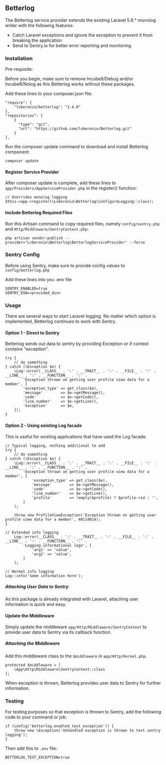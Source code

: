 ## Betterlog

The Betterlog service provider extends the existing Laravel 5.8.* monolog writer with the following features:

* Catch Laravel exceptions and ignore the exception to prevent it from breaking the application
* Send to Sentry.io for better error reporting and monitoring

### Installation

Pre-requisite:

Before you begin, make sure to remove Incube8/Debug and/or Incube8/Nolog as this Betterlog works without these packages.

Add these lines to your composer.json file:

```
"require": {
    "lvberonio/betterlog": "1.4.0"
},
"repositories": [
    {
      "type": "git",
      "url": "https://github.com/lvberonio/Betterlog.git"
    }
],
```

Run the composer update command to download and install Betterlog component:

```
composer update
```

#### Register Service Provider

After composer update is complete, add these lines to `app/Providers/AppServiceProvider.php` in the register() function:

```
// Overrides monolog logging
$this->app->register(\Lvberonio\Betterlog\ConfigureLogging::class);
```

#### Include Betterlog Required Files

Run this Artisan command to copy required files, namely `config/sentry.php` and `Http/Middleware/SentryContext.php`:

```
php artisan vendor:publish --provider="Lvberonio\Betterlog\BetterlogServiceProvider" --force
```

### Sentry Config

Before using Sentry, make sure to provide config values to `config/betterlog.php`

Add these lines into you .env file

```
SENTRY_ENABLED=true
SENTRY_DSN=<provided_dsn>
```

### Usage

There are several ways to start Laravel logging.
No matter which option is implemented, Betterlog continues to work with Sentry.

#### Option 1 - Direct to Sentry

Betterlog sends out data to sentry by providing Exception or if context contains "exception".

```
try {
    // do something
} catch (\Exception $e) {
    \Log::error(__CLASS__ . ':' . __TRAIT__ . ':' . __FILE__ . ':' . __LINE__ . ':' . __FUNCTION__ . ':' .
        'Exception thrown on getting user profile view data for a member', [
        'exception_type' => get_class($e),
        'message'        => $e->getMessage(),
        'code'           => $e->getCode(),
        'line_number'    => $e->getLine(),
        'exception'      => $e,
    ]);
}    
```

#### Option 2 - Using existing Log facade

This is useful for existing applications that have used the Log facade.

```
// Typical logging, nothing additional to add
try {
    // do something
} catch (\Exception $e) {
    \Log::error(__CLASS__ . ':' . __TRAIT__ . ':' . __FILE__ . ':' . __LINE__ . ':' . __FUNCTION__ . ':' .
        'Exception thrown on getting user profile view data for a member', [
            'exception_type' => get_class($e),
            'message'        => $e->getMessage(),
            'code'           => $e->getCode(),
            'line_number'    => $e->getLine(),
            'profile'        => !empty($profile) ? $profile->id : '',
        ]
    );
    
    throw new ProfileViewException('Exception thrown on getting user profile view data for a member', 40114014);
}

// Extended info logging
    Log::error(__CLASS__ . ':' . __TRAIT__ . ':' . __FILE__ . ':' . __LINE__ . ':' . __FUNCTION__ . ':' .
        'Logging informational logs', [
            'arg1' => 'value',
            'arg2' => 'value',
        ]
    );
    
// Normal info logging
Log::info('Some information here');
```

##### Attaching User Data to Sentry

As this package is already integrated with Laravel, attaching user information is quick and easy.

#### Update the Middleware

Simply update the middleware `app/Http/Middleware/SentryContext` to provide user data to Sentry via its callback function.

##### Attaching the Middleware

Add this middleware class to the `$middleware` in `app/Http/Kernel.php`.

```
protected $middleware = [
    \App\Http\Middleware\SentryContext::class
];
```

When exception is thrown, Betterlog provides user data to Sentry for further information.

### Testing

For testing purposes so that exception is thrown to Sentry, add the following code to your command or job:
```
if (config('betterlog.enabled_test_exception')) {
    throw new \Exception('Unhandled exception is thrown to test sentry logging');
}
```

Then add this to `.env` file:
```
BETTERLOG_TEST_EXCEPTION=true
```